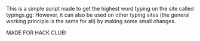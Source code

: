 This is a simple script made to get the highest word typing on the site called typings.gg:
However, it can also be used on other typing sites (the general working principle is the same for all) by making some small changes.




MADE FOR HACK CLUB!
